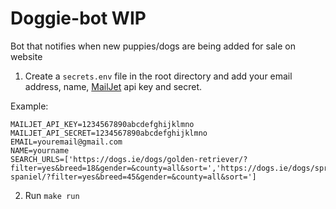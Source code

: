 # Doggie-bot WIP
Bot that notifies when new puppies/dogs are being added for sale on website

1. Create a `secrets.env` file in the root directory and add your email address, name, [MailJet](https://www.mailjet.com/) api key and secret.

Example:
```
MAILJET_API_KEY=1234567890abcdefghijklmno
MAILJET_API_SECRET=1234567890abcdefghijklmno
EMAIL=youremail@gmail.com
NAME=yourname
SEARCH_URLS=['https://dogs.ie/dogs/golden-retriever/?filter=yes&breed=18&gender=&county=all&sort=','https://dogs.ie/dogs/springer-spaniel/?filter=yes&breed=45&gender=&county=all&sort=']
```
2. Run `make run`
